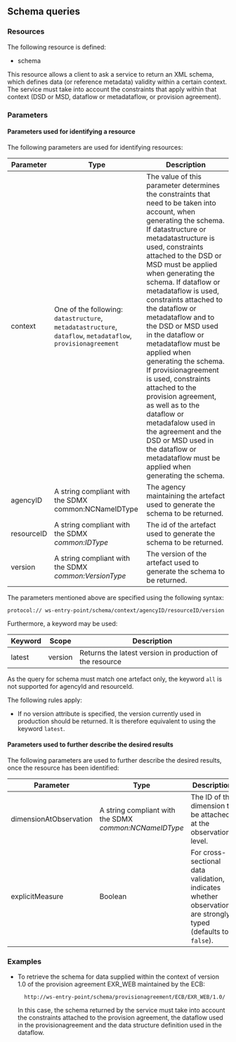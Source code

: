## Schema queries


### Resources

The following resource is defined:

- schema

This resource allows a client to ask a service to return an XML schema, which defines data (or reference metadata) validity within a certain context. The service must take into account the constraints that apply within that context (DSD or MSD, dataflow or metadataflow, or provision agreement).


### Parameters

#### Parameters used for identifying a resource

The following parameters are used for identifying resources:

Parameter | Type | Description
--- | --- | ---
context | One of the following: `datastructure`, `metadatastructure`, `dataflow`, `metadataflow`, `provisionagreement` | The value of this parameter determines the constraints that need to be taken into account, when generating the schema. If datastructure or metadatastructure is used, constraints attached to the DSD or MSD must be applied when generating the schema. If dataflow or metadataflow is used, constraints attached to the dataflow or metadataflow and to the DSD or MSD used in the dataflow or metadataflow must be applied when generating the schema. If provisionagreement is used, constraints attached to the provision agreement, as well as to the dataflow or metadafalow used in the agreement and the DSD or MSD used in the dataflow or metadataflow must be applied when generating the schema.
agencyID | A string compliant with the SDMX common:NCNameIDType | The agency maintaining the artefact used to generate the schema to be returned.
resourceID | A string compliant with the SDMX *common:IDType* | The id of the artefact used to generate the schema to be returned.
version | A string compliant with the SDMX *common:VersionType* | The version of the artefact used to generate the schema to be returned.

The parameters mentioned above are specified using the following syntax:

    protocol:// ws-entry-point/schema/context/agencyID/resourceID/version
    
Furthermore, a keyword may be used:

Keyword | Scope | Description 
--- | --- | ---
latest | version | Returns the latest version in production of the resource

As the query for schema must match one artefact only, the keyword `all` is not supported for agencyId and resourceId.

The following rules apply:

  - If no version attribute is specified, the version currently used in production should be returned. It is therefore equivalent to using the keyword `latest`.

#### Parameters used to further describe the desired results

The following parameters are used to further describe the desired results, once the resource has been identified:

Parameter | Type | Description
--- | --- | ---
dimensionAtObservation | A string compliant with the SDMX *common:NCNameIDType* | The ID of the dimension to be attached at the observation level.
explicitMeasure | Boolean | For cross-sectional data validation, indicates whether observations are strongly typed (defaults to `false`).

### Examples

* To retrieve the schema for data supplied within the context of version 1.0 of the provision agreement EXR_WEB maintained by the ECB:

        http://ws-entry-point/schema/provisionagreement/ECB/EXR_WEB/1.0/

    In this case, the schema returned by the service must take into account the constraints attached to the provision agreement, the dataflow used in the provisionagreement and the data structure definition used in the dataflow.
